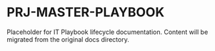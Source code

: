 # PRJ-MASTER-PLAYBOOK

Placeholder for IT Playbook lifecycle documentation. Content will be migrated from the original docs directory.
